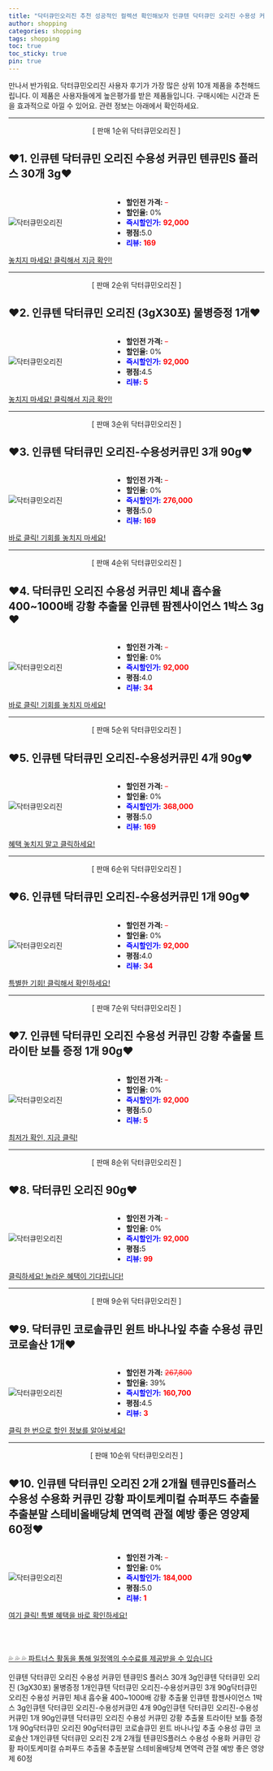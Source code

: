 ```yaml
---
title: "닥터큐민오리진 추천 성공적인 컬렉션 확인해보자 인큐텐 닥터큐민 오리진 수용성 커큐민"
author: shopping
categories: shopping
tags: shopping
toc: true
toc_sticky: true
pin: true
---
```

만나서 반가워요.  닥터큐민오리진 사용자 후기가 가장 많은 상위 10개 제품을 추천해드립니다. 이 제품은 사용자들에게 높은평가를 받은 제품들입니다. 구매시에는 시간과 돈을 효과적으로 아낄 수 있어요. 관련 정보는 아래에서 확인하세요.

---
<p class="toplist" style="margin: 0 auto; display: block; width: fit-content;">[ 판매 1순위 닥터큐민오리진 ]</p>

<h2><strong>❤️1. 인큐텐 닥터큐민 오리진 수용성 커큐민 텐큐민S 플러스 30개 3g❤️</strong></h2>

<div style="display: flex; align-items: center;">
    <div style="flex: 0.4;">
        <img src="https://thumbnail10.coupangcdn.com/thumbnails/remote/230x230ex/image/vendor_inventory/1ba3/673b23dee770afebf6333ff93a0efe3cb2676d55cc1738b57f6d26805a20.png" alt="닥터큐민오리진" style="max-width: 100%;">
    </div>
    <div style="flex: 0.6; margin-left: 10px;">
        <ul>
            <li><strong>할인전 가격:</strong> <del style="color: red;">-</del></li>
            <li><strong>할인율:</strong> 0%</li>
            <li><span style='color:blue'><strong>즉시할인가:</strong></span> <span style='color:red'><strong>92,000</strong></span></li>
            <li><strong>평점:</strong>5.0</li>
            <li><span style='color:blue'><strong>리뷰:</strong></span> <span style='color:red'><strong>169</strong></span></li>
        </ul>
    </div>
</div>
<div class="center">
    <a href="https://selin100587.github.io?lptag=AF9450613&subid=githubio&pageKey=6445851748&traceid=V0-153&itemId=20539386173&vendorItemId=87615716050" class="myButton">
        놓치지 마세요! 클릭해서 지금 확인!
    </a>
</div>


---
<p class="toplist" style="margin: 0 auto; display: block; width: fit-content;">[ 판매 2순위 닥터큐민오리진 ]</p>

<h2><strong>❤️2. 인큐텐 닥터큐민 오리진 (3gX30포) 물병증정 1개❤️</strong></h2>

<div style="display: flex; align-items: center;">
    <div style="flex: 0.4;">
        <img src="https://thumbnail10.coupangcdn.com/thumbnails/remote/230x230ex/image/vendor_inventory/1ba3/673b23dee770afebf6333ff93a0efe3cb2676d55cc1738b57f6d26805a20.png" alt="닥터큐민오리진" style="max-width: 100%;">
    </div>
    <div style="flex: 0.6; margin-left: 10px;">
        <ul>
            <li><strong>할인전 가격:</strong> <del style="color: red;">-</del></li>
            <li><strong>할인율:</strong> 0%</li>
            <li><span style='color:blue'><strong>즉시할인가:</strong></span> <span style='color:red'><strong>92,000</strong></span></li>
            <li><strong>평점:</strong>4.5</li>
            <li><span style='color:blue'><strong>리뷰:</strong></span> <span style='color:red'><strong>5</strong></span></li>
        </ul>
    </div>
</div>
<div class="center">
    <a href="https://selin100587.github.io?lptag=AF9450613&subid=githubio&pageKey=6122301790&traceid=V0-153&itemId=11613398983&vendorItemId=90782938696" class="myButton">
        놓치지 마세요! 클릭해서 지금 확인!
    </a>
</div>


---
<p class="toplist" style="margin: 0 auto; display: block; width: fit-content;">[ 판매 3순위 닥터큐민오리진 ]</p>

<h2><strong>❤️3. 인큐텐 닥터큐민 오리진-수용성커큐민 3개 90g❤️</strong></h2>

<div style="display: flex; align-items: center;">
    <div style="flex: 0.4;">
        <img src="https://thumbnail10.coupangcdn.com/thumbnails/remote/230x230ex/image/vendor_inventory/1ba3/673b23dee770afebf6333ff93a0efe3cb2676d55cc1738b57f6d26805a20.png" alt="닥터큐민오리진" style="max-width: 100%;">
    </div>
    <div style="flex: 0.6; margin-left: 10px;">
        <ul>
            <li><strong>할인전 가격:</strong> <del style="color: red;">-</del></li>
            <li><strong>할인율:</strong> 0%</li>
            <li><span style='color:blue'><strong>즉시할인가:</strong></span> <span style='color:red'><strong>276,000</strong></span></li>
            <li><strong>평점:</strong>5.0</li>
            <li><span style='color:blue'><strong>리뷰:</strong></span> <span style='color:red'><strong>169</strong></span></li>
        </ul>
    </div>
</div>
<div class="center">
    <a href="https://selin100587.github.io?lptag=AF9450613&subid=githubio&pageKey=6445851748&traceid=V0-153&itemId=21680230674&vendorItemId=88574255222" class="myButton">
        바로 클릭! 기회를 놓치지 마세요!
    </a>
</div>


---
<p class="toplist" style="margin: 0 auto; display: block; width: fit-content;">[ 판매 4순위 닥터큐민오리진 ]</p>

<h2><strong>❤️4. 닥터큐민 오리진 수용성 커큐민 체내 흡수율 400~1000배 강황 추출물 인큐텐 팜젠사이언스 1박스 3g❤️</strong></h2>

<div style="display: flex; align-items: center;">
    <div style="flex: 0.4;">
        <img src="https://thumbnail6.coupangcdn.com/thumbnails/remote/230x230ex/image/vendor_inventory/aea5/01e7415858cd5e83f74086e9daae55ec5b28b3df24d803fb803d7e0e7380.jpg" alt="닥터큐민오리진" style="max-width: 100%;">
    </div>
    <div style="flex: 0.6; margin-left: 10px;">
        <ul>
            <li><strong>할인전 가격:</strong> <del style="color: red;">-</del></li>
            <li><strong>할인율:</strong> 0%</li>
            <li><span style='color:blue'><strong>즉시할인가:</strong></span> <span style='color:red'><strong>92,000</strong></span></li>
            <li><strong>평점:</strong>4.0</li>
            <li><span style='color:blue'><strong>리뷰:</strong></span> <span style='color:red'><strong>34</strong></span></li>
        </ul>
    </div>
</div>
<div class="center">
    <a href="https://selin100587.github.io?lptag=AF9450613&subid=githubio&pageKey=8204061399&traceid=V0-153&itemId=9265689440&vendorItemId=90782930248" class="myButton">
        바로 클릭! 기회를 놓치지 마세요!
    </a>
</div>


---
<p class="toplist" style="margin: 0 auto; display: block; width: fit-content;">[ 판매 5순위 닥터큐민오리진 ]</p>

<h2><strong>❤️5. 인큐텐 닥터큐민 오리진-수용성커큐민 4개 90g❤️</strong></h2>

<div style="display: flex; align-items: center;">
    <div style="flex: 0.4;">
        <img src="https://thumbnail9.coupangcdn.com/thumbnails/remote/230x230ex/image/vendor_inventory/27fd/fbdc6d51e4868cd9f2423b8f536396e463877f0c181012665592ab7ead6f.jpg" alt="닥터큐민오리진" style="max-width: 100%;">
    </div>
    <div style="flex: 0.6; margin-left: 10px;">
        <ul>
            <li><strong>할인전 가격:</strong> <del style="color: red;">-</del></li>
            <li><strong>할인율:</strong> 0%</li>
            <li><span style='color:blue'><strong>즉시할인가:</strong></span> <span style='color:red'><strong>368,000</strong></span></li>
            <li><strong>평점:</strong>5.0</li>
            <li><span style='color:blue'><strong>리뷰:</strong></span> <span style='color:red'><strong>169</strong></span></li>
        </ul>
    </div>
</div>
<div class="center">
    <a href="https://selin100587.github.io?lptag=AF9450613&subid=githubio&pageKey=6445851748&traceid=V0-153&itemId=16449408109&vendorItemId=87616011249" class="myButton">
        혜택 놓치지 말고 클릭하세요!
    </a>
</div>


---
<p class="toplist" style="margin: 0 auto; display: block; width: fit-content;">[ 판매 6순위 닥터큐민오리진 ]</p>

<h2><strong>❤️6. 인큐텐 닥터큐민 오리진-수용성커큐민 1개 90g❤️</strong></h2>

<div style="display: flex; align-items: center;">
    <div style="flex: 0.4;">
        <img src="https://thumbnail10.coupangcdn.com/thumbnails/remote/230x230ex/image/vendor_inventory/1ba3/673b23dee770afebf6333ff93a0efe3cb2676d55cc1738b57f6d26805a20.png" alt="닥터큐민오리진" style="max-width: 100%;">
    </div>
    <div style="flex: 0.6; margin-left: 10px;">
        <ul>
            <li><strong>할인전 가격:</strong> <del style="color: red;">-</del></li>
            <li><strong>할인율:</strong> 0%</li>
            <li><span style='color:blue'><strong>즉시할인가:</strong></span> <span style='color:red'><strong>92,000</strong></span></li>
            <li><strong>평점:</strong>4.0</li>
            <li><span style='color:blue'><strong>리뷰:</strong></span> <span style='color:red'><strong>34</strong></span></li>
        </ul>
    </div>
</div>
<div class="center">
    <a href="https://selin100587.github.io?lptag=AF9450613&subid=githubio&pageKey=8204061399&traceid=V0-153&itemId=13266595862&vendorItemId=90782930250" class="myButton">
        특별한 기회! 클릭해서 확인하세요!
    </a>
</div>


---
<p class="toplist" style="margin: 0 auto; display: block; width: fit-content;">[ 판매 7순위 닥터큐민오리진 ]</p>

<h2><strong>❤️7. 인큐텐 닥터큐민 오리진 수용성 커큐민 강황 추출물 트라이탄 보틀 증정 1개 90g❤️</strong></h2>

<div style="display: flex; align-items: center;">
    <div style="flex: 0.4;">
        <img src="https://thumbnail10.coupangcdn.com/thumbnails/remote/230x230ex/image/vendor_inventory/6767/10ffc110a29d1c8a6bdaee35adc3558025dba2068b7c6b95295461d8dd15.jpg" alt="닥터큐민오리진" style="max-width: 100%;">
    </div>
    <div style="flex: 0.6; margin-left: 10px;">
        <ul>
            <li><strong>할인전 가격:</strong> <del style="color: red;">-</del></li>
            <li><strong>할인율:</strong> 0%</li>
            <li><span style='color:blue'><strong>즉시할인가:</strong></span> <span style='color:red'><strong>92,000</strong></span></li>
            <li><strong>평점:</strong>5.0</li>
            <li><span style='color:blue'><strong>리뷰:</strong></span> <span style='color:red'><strong>5</strong></span></li>
        </ul>
    </div>
</div>
<div class="center">
    <a href="https://selin100587.github.io?lptag=AF9450613&subid=githubio&pageKey=7683575531&traceid=V0-153&itemId=20528567718&vendorItemId=85006916441" class="myButton">
        최저가 확인, 지금 클릭!
    </a>
</div>


---
<p class="toplist" style="margin: 0 auto; display: block; width: fit-content;">[ 판매 8순위 닥터큐민오리진 ]</p>

<h2><strong>❤️8. 닥터큐민 오리진 90g❤️</strong></h2>

<div style="display: flex; align-items: center;">
    <div style="flex: 0.4;">
        <img src="https://thumbnail9.coupangcdn.com/thumbnails/remote/230x230ex/image/vendor_inventory/1d98/d0bf10b2060268be83909358848d91d12f7a57e7f9b6a31e063b553fda57.jpeg" alt="닥터큐민오리진" style="max-width: 100%;">
    </div>
    <div style="flex: 0.6; margin-left: 10px;">
        <ul>
            <li><strong>할인전 가격:</strong> <del style="color: red;">-</del></li>
            <li><strong>할인율:</strong> 0%</li>
            <li><span style='color:blue'><strong>즉시할인가:</strong></span> <span style='color:red'><strong>92,000</strong></span></li>
            <li><strong>평점:</strong>5</li>
            <li><span style='color:blue'><strong>리뷰:</strong></span> <span style='color:red'><strong>99</strong></span></li>
        </ul>
    </div>
</div>
<div class="center">
    <a href="https://selin100587.github.io?lptag=AF9450613&subid=githubio&pageKey=8204326632&traceid=V0-153&itemId=23528383013&vendorItemId=90554703175" class="myButton">
        클릭하세요! 놀라운 혜택이 기다립니다!
    </a>
</div>


---
<p class="toplist" style="margin: 0 auto; display: block; width: fit-content;">[ 판매 9순위 닥터큐민오리진 ]</p>

<h2><strong>❤️9. 닥터큐민 코로솔큐민 윈트 바나나잎 추출 수용성 큐민 코로솔산 1개❤️</strong></h2>

<div style="display: flex; align-items: center;">
    <div style="flex: 0.4;">
        <img src="https://thumbnail10.coupangcdn.com/thumbnails/remote/230x230ex/image/vendor_inventory/ba7a/37000c45dcaeb52c552c21173b11c26a590c26ce0c135d0c915d5977e43a.jpg" alt="닥터큐민오리진" style="max-width: 100%;">
    </div>
    <div style="flex: 0.6; margin-left: 10px;">
        <ul>
            <li><strong>할인전 가격:</strong> <del style="color: red;">267,800</del></li>
            <li><strong>할인율:</strong> 39%</li>
            <li><span style='color:blue'><strong>즉시할인가:</strong></span> <span style='color:red'><strong>160,700</strong></span></li>
            <li><strong>평점:</strong>4.5</li>
            <li><span style='color:blue'><strong>리뷰:</strong></span> <span style='color:red'><strong>3</strong></span></li>
        </ul>
    </div>
</div>
<div class="center">
    <a href="https://selin100587.github.io?lptag=AF9450613&subid=githubio&pageKey=7502029016&traceid=V0-153&itemId=17015467640&vendorItemId=90324547245" class="myButton">
        클릭 한 번으로 할인 정보를 알아보세요!
    </a>
</div>


---
<p class="toplist" style="margin: 0 auto; display: block; width: fit-content;">[ 판매 10순위 닥터큐민오리진 ]</p>

<h2><strong>❤️10. 인큐텐 닥터큐민 오리진 2개 2개월 텐큐민S플러스 수용성 수용화 커큐민 강황 파이토케미컬 슈퍼푸드 추출물 추출분말 스테비올배당체 면역력 관절 예방 좋은 영양제 60정❤️</strong></h2>

<div style="display: flex; align-items: center;">
    <div style="flex: 0.4;">
        <img src="https://thumbnail6.coupangcdn.com/thumbnails/remote/230x230ex/image/vendor_inventory/69c6/6f873def8eb1f1d4b581dbba93e08d82dca68cde9b043b5c0c5575233fdf.jpg" alt="닥터큐민오리진" style="max-width: 100%;">
    </div>
    <div style="flex: 0.6; margin-left: 10px;">
        <ul>
            <li><strong>할인전 가격:</strong> <del style="color: red;">-</del></li>
            <li><strong>할인율:</strong> 0%</li>
            <li><span style='color:blue'><strong>즉시할인가:</strong></span> <span style='color:red'><strong>184,000</strong></span></li>
            <li><strong>평점:</strong>5.0</li>
            <li><span style='color:blue'><strong>리뷰:</strong></span> <span style='color:red'><strong>1</strong></span></li>
        </ul>
    </div>
</div>
<div class="center">
    <a href="https://selin100587.github.io?lptag=AF9450613&subid=githubio&pageKey=6313661102&traceid=V0-153&itemId=13118779015&vendorItemId=80378407680" class="myButton">
        여기 클릭! 특별 혜택을 바로 확인하세요!
    </a>
</div>

<br><br><br>[💦 💦 💦 파트너스 활동을 통해 일정액의 수수료를 제공받을 수 있습니다](https://link.coupang.com/a/bcpT2c)<br><br>인큐텐 닥터큐민 오리진 수용성 커큐민 텐큐민S 플러스 30개 3g인큐텐 닥터큐민 오리진 (3gX30포) 물병증정 1개인큐텐 닥터큐민 오리진-수용성커큐민 3개 90g닥터큐민 오리진 수용성 커큐민 체내 흡수율 400~1000배 강황 추출물 인큐텐 팜젠사이언스 1박스 3g인큐텐 닥터큐민 오리진-수용성커큐민 4개 90g인큐텐 닥터큐민 오리진-수용성커큐민 1개 90g인큐텐 닥터큐민 오리진 수용성 커큐민 강황 추출물 트라이탄 보틀 증정 1개 90g닥터큐민 오리진 90g닥터큐민 코로솔큐민 윈트 바나나잎 추출 수용성 큐민 코로솔산 1개인큐텐 닥터큐민 오리진 2개 2개월 텐큐민S플러스 수용성 수용화 커큐민 강황 파이토케미컬 슈퍼푸드 추출물 추출분말 스테비올배당체 면역력 관절 예방 좋은 영양제 60정
